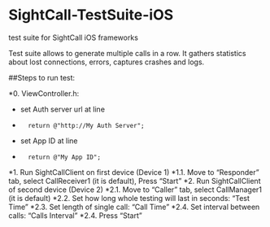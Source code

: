 # SightCall-TestSuite-iOS
test suite for SightCall iOS frameworks

Test suite allows to generate multiple calls in a row. 
It gathers statistics about lost connections, errors, captures crashes and logs.

##Steps to run test:

*0. ViewController.h: 
*	set Auth server url at line 
*		return @"http://My Auth Server";
*	set App ID at line
*		return @"My App ID"; 
*1. Run SightCallClient on first device (Device 1)
*1.1. Move to “Responder” tab, select CallReceiver1 (it is default), Press “Start”
*2. Run SightCallClient of second device (Device 2)
*2.1. Move to “Caller” tab, select CallManager1 (it is default)
*2.2. Set how long whole testing will last in seconds: “Test Time”
*2.3. Set length of single call: “Call Time”
*2.4. Set interval between calls: “Calls Interval” 
*2.4. Press “Start”